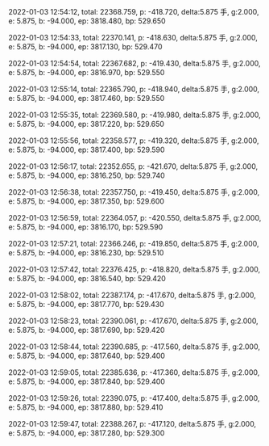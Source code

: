 2022-01-03 12:54:12, total: 22368.759, p: -418.720, delta:5.875 手, g:2.000, e: 5.875, b: -94.000, ep: 3818.480, bp: 529.650

2022-01-03 12:54:33, total: 22370.141, p: -418.630, delta:5.875 手, g:2.000, e: 5.875, b: -94.000, ep: 3817.130, bp: 529.470

2022-01-03 12:54:54, total: 22367.682, p: -419.430, delta:5.875 手, g:2.000, e: 5.875, b: -94.000, ep: 3816.970, bp: 529.550

2022-01-03 12:55:14, total: 22365.790, p: -418.940, delta:5.875 手, g:2.000, e: 5.875, b: -94.000, ep: 3817.460, bp: 529.550

2022-01-03 12:55:35, total: 22369.580, p: -419.980, delta:5.875 手, g:2.000, e: 5.875, b: -94.000, ep: 3817.220, bp: 529.650

2022-01-03 12:55:56, total: 22358.577, p: -419.320, delta:5.875 手, g:2.000, e: 5.875, b: -94.000, ep: 3817.400, bp: 529.590

2022-01-03 12:56:17, total: 22352.655, p: -421.670, delta:5.875 手, g:2.000, e: 5.875, b: -94.000, ep: 3816.250, bp: 529.740

2022-01-03 12:56:38, total: 22357.750, p: -419.450, delta:5.875 手, g:2.000, e: 5.875, b: -94.000, ep: 3817.350, bp: 529.600

2022-01-03 12:56:59, total: 22364.057, p: -420.550, delta:5.875 手, g:2.000, e: 5.875, b: -94.000, ep: 3816.170, bp: 529.590

2022-01-03 12:57:21, total: 22366.246, p: -419.850, delta:5.875 手, g:2.000, e: 5.875, b: -94.000, ep: 3816.230, bp: 529.510

2022-01-03 12:57:42, total: 22376.425, p: -418.820, delta:5.875 手, g:2.000, e: 5.875, b: -94.000, ep: 3816.540, bp: 529.420

2022-01-03 12:58:02, total: 22387.174, p: -417.670, delta:5.875 手, g:2.000, e: 5.875, b: -94.000, ep: 3817.770, bp: 529.430

2022-01-03 12:58:23, total: 22390.061, p: -417.670, delta:5.875 手, g:2.000, e: 5.875, b: -94.000, ep: 3817.690, bp: 529.420

2022-01-03 12:58:44, total: 22390.685, p: -417.560, delta:5.875 手, g:2.000, e: 5.875, b: -94.000, ep: 3817.640, bp: 529.400

2022-01-03 12:59:05, total: 22385.636, p: -417.360, delta:5.875 手, g:2.000, e: 5.875, b: -94.000, ep: 3817.840, bp: 529.400

2022-01-03 12:59:26, total: 22390.075, p: -417.400, delta:5.875 手, g:2.000, e: 5.875, b: -94.000, ep: 3817.880, bp: 529.410

2022-01-03 12:59:47, total: 22388.267, p: -417.120, delta:5.875 手, g:2.000, e: 5.875, b: -94.000, ep: 3817.280, bp: 529.300